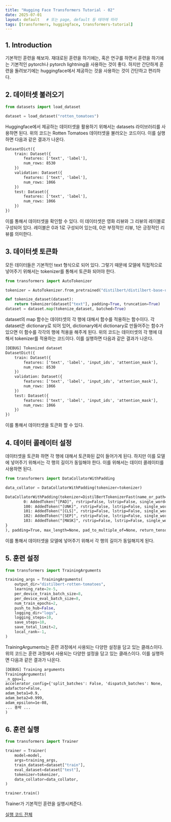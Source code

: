 ```yaml
---
title: "Hugging Face Transformers Tutorial - 02"
date: 2025-07-01
layout: default   # 또는 page, default 등 테마에 따라
tags: [transformers, huggingface, transformers-tutorial]
---
```


## 1. Introduction

기본적인 훈련을 해보자. 재대로된 훈련을 하기에는, 혹은 연구를 하면서 훈련을 하기에는 기본적인 pytorch나 pytorch lightning을 사용하는 것이 좋다. 하지만 간단하게 훈련을 돌려보기에는 huggingface에서 제공하는 것을 사용하는 것이 간단하고 편리하다.

## 2. 데이터셋 불러오기

```python
from datasets import load_dataset

dataset = load_dataset("rotten_tomatoes")
```

Huggingface에서 제공하는 데이터셋을 활용하기 위해서는 datasets 라이브러리를 사용하면 된다. 위의 코드는 Rotten Tomatoes 데이터셋을 불러오는 코드이다. 이를 실행하면 다음과 같은 결과가 나온다.

```txt
DatasetDict({
    train: Dataset({
        features: ['text', 'label'],
        num_rows: 8530
    })
    validation: Dataset({
        features: ['text', 'label'],
        num_rows: 1066
    })
    test: Dataset({
        features: ['text', 'label'],
        num_rows: 1066
    })
})
```

이를 통해서 데이터셋을 확인할 수 있다. 이 데이터셋은 영화 리뷰와 그 리뷰의 레이블로 구성되어 있다. 레이블은 0과 1로 구성되어 있는데, 0은 부정적인 리뷰, 1은 긍정적인 리뷰를 의미한다.

## 3. 데이터셋 토큰화

모든 데이터들은 기본적인 text 형식으로 되어 있다. 그렇기 때문에 모델에 직접적으로 넣어주기 위해서는 tokenizer를 통해서 토큰화 되어야 한다.

```python
from transformers import AutoTokenizer

tokenizer = AutoTokenizer.from_pretrained("distilbert/distilbert-base-uncased")

def tokenize_dataset(dataset):
    return tokenizer(dataset["text"], padding=True, truncation=True)
dataset = dataset.map(tokenize_dataset, batched=True)
```

dataset의 map 함수는 데이터셋의 각 행에 대해서 함수를 적용하는 함수이다. 각 dataset은 dictionary로 되어 있어, dictionary에서 dictionary로 만들어주는 함수가 있으면 이 함수를 각각의 행에 적용을 해주게 된다. 위의 코드는 데이터셋의 각 행에 대해서 tokenizer를 적용하는 코드이다. 이를 실행하면 다음과 같은 결과가 나온다.

```txt
[DEBUG] Tokenized dataset
DatasetDict({
    train: Dataset({
        features: ['text', 'label', 'input_ids', 'attention_mask'],
        num_rows: 8530
    })
    validation: Dataset({
        features: ['text', 'label', 'input_ids', 'attention_mask'],
        num_rows: 1066
    })
    test: Dataset({
        features: ['text', 'label', 'input_ids', 'attention_mask'],
        num_rows: 1066
    })
})
```

이를 통해서 데이터셋을 토큰화 할 수 있다.

## 4. 데이터 콜레이터 설정

데이터셋을 토큰화 하면 각 행에 대해서 토큰화된 값이 들어가게 된다. 하지만 이를 모델에 넣어주기 위해서는 각 행의 길이가 동일해야 한다. 이를 위해서는 데이터 콜레이터를 사용하면 된다.

```python
from transformers import DataCollatorWithPadding

data_collator = DataCollatorWithPadding(tokenizer=tokenizer)
```

```txt
DataCollatorWithPadding(tokenizer=DistilBertTokenizerFast(name_or_path='distilbert/dist    ilbert-base-uncased', vocab_size=30522, model_max_length=512, is_fast=True, padding_sid    e='right', truncation_side='right', special_tokens={'unk_token': '[UNK]', 'sep_token':     '[SEP]', 'pad_token': '[PAD]', 'cls_token': '[CLS]', 'mask_token': '[MASK]'}, clean_up_    tokenization_spaces=False, added_tokens_decoder={
        0: AddedToken("[PAD]", rstrip=False, lstrip=False, single_word=False, normalize    d=False, special=True),
        100: AddedToken("[UNK]", rstrip=False, lstrip=False, single_word=False, normali    zed=False, special=True),
        101: AddedToken("[CLS]", rstrip=False, lstrip=False, single_word=False, normali    zed=False, special=True),
        102: AddedToken("[SEP]", rstrip=False, lstrip=False, single_word=False, normali    zed=False, special=True),
        103: AddedToken("[MASK]", rstrip=False, lstrip=False, single_word=False, normal    ized=False, special=True),
}
), padding=True, max_length=None, pad_to_multiple_of=None, return_tensors='pt')
```

이를 통해서 데이터셋을 모델에 넣어주기 위해서 각 행의 길이가 동일해지게 된다.

## 5. 훈련 설정

```python
from transformers import TrainingArguments

training_args = TrainingArguments(
    output_dir="distilbert-rotten-tomatoes",
    learning_rate=2e-5,
    per_device_train_batch_size=8,
    per_device_eval_batch_size=8,
    num_train_epochs=2,
    push_to_hub=False,
    logging_dir="logs",
    logging_steps=10,
    save_steps=10,
    save_total_limit=2,
    local_rank=-1,
)
```

TrainingArguments는 훈련 과정에서 사용되는 다양한 설정을 담고 있는 클래스이다. 위의 코드는 훈련 과정에서 사용되는 다양한 설정을 담고 있는 클래스이다. 이를 실행하면 다음과 같은 결과가 나온다.

```txt
[DEBUG] Training arguments
TrainingArguments(
_n_gpu=1,
accelerator_config={'split_batches': False, 'dispatch_batches': None, 'even_batches': T    rue, 'use_seedable_sampler': True, 'non_blocking': False, 'gradient_accumulation_kwargs    ': None, 'use_configured_state': False},
adafactor=False,
adam_beta1=0.9,
adam_beta2=0.999,
adam_epsilon=1e-08,
... 중략 ...
)
```

## 6. 훈련 실행

```python
from transformers import Trainer

trainer = Trainer(
    model=model,
    args=training_args,
    train_dataset=dataset["train"],
    eval_dataset=dataset["test"],
    tokenizer=tokenizer,
    data_collator=data_collator,
)

trainer.train()
```

Trainer가 기본적인 훈련을 실행시켜준다.


[실행 코드 전체](https://github.com/sehwanhong/LLM/blob/main/python_codes/transformer_02.py)